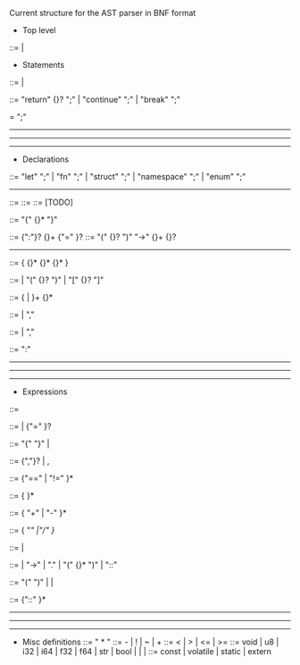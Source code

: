 Current structure for the AST parser in BNF format
- Top level

<translation-unit> ::= <declaration>
                     | <statement>

- Statements

<statement> ::= <jump-statement>
              | <expression-statement>

<jump-statement> ::= "return" {<expression>}? ";"
                   | "continue" ";"
                   | "break" ";"

<expression-statement> = <expression> ";"

---
---
---
- Declarations

<declaration> ::= "let"         <variable-declaration>  ";"
                | "fn"          <function-declaration>  ";"
                | "struct"      <struct-declaration>    ";"
                | "namespace"   <namespace-declaration> ";"
                | "enum"        <enum-declaration>      ";"

---

<struct-declaration>      ::= <named-scope-declaration>
<namespace-declaration>   ::= <named-scope-declaration>
<enum-declaration>        ::= [TODO]

<named-scope-declaration> ::= <identifier> "{" {<declaration>}* "}"

<variable-declaration>    ::= <declarator-list> {":"}? {<declaration-specifier>}+ {"=" <initializer>}?
<function-declaration>    ::=  <declarator> "(" {<parameter-list>}? ")" "->" {<declaration-specifier>}+ {<compound-statement>}?

---
<compound-statement> ::= { {<declaration>}* {<statement>}* {<compound-statement>}* }

<declarator> ::= <identifier>
               | <declarator> "(" {<parameter-list>}? ")"
               | <declarator> "\[" {<constant-expression>}? "]"

<declaration-specifier> ::= {<type-qualifier> | <type-specifier>}+ {<pointer>}*

<declarator-list> ::= <declarator>
                    | <declarator> "," <declarator-list>


<parameter-list> ::= <parameter>
                   | <parameter-list> "," <parameter> 

<parameter> ::=  <identifier> ":" <declarator-specifier>

---
---
---
- Expressions

<expression> ::= <assignment> 

<assignment> ::= <equality> | {"=" <initializer>}?

<initializer> ::= "{" <initializer-list> "}"
                | <equality>

<initializer-list> ::= <initializer> {","}?
                     | <initializer> , <initializer-list>

<equality> ::= <relational> {"==" <relational> | "!=" <relational> }*

<relational> ::= <add> { <relational-op>  <add> }*

<add> ::=  <multiplication> { "+" <multiplication> | "-" <multiplication> }*

<multiplication> ::=  <unary> { \"*" <unary> |"/" <unary> }*

<unary> ::= <unary-op> <unary> 
          | <postfix>

<postfix> ::= <primary>
            | <postfix> "->" <postfix>
            | <postfix> "." <postfix>
            | <postfix> "(" {<initializer>}* ")" <postfix>
            | <postfix> "::" <postfix>

<primary> ::= "(" <equality> ")"
            | <qualified-identifier> 
            | <literal>


<qualified-identifier> ::= <identifier> {"::" <identifier>}*

---
---
---
- Misc definitions
<pointer> ::= " * "
<unary-op> ::= - 
             | ! 
             | ~ 
             | +
<relational-op> ::= < 
                  | > 
                  | <=
                  | >=
<type-specifier> ::= void
                   | u8
                   | i32
                   | i64
                   | f32
                   | f64
                   | str
                   | bool
                   | <struct-specifier>
                   | <enum-specifier>
                   | <typedef-name>
<type-qualifier> ::= const
                   | volatile
                   | static
                   | extern

